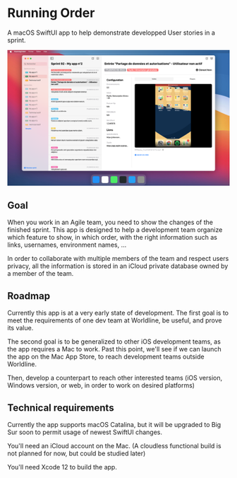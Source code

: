 # Running Order
A macOS SwiftUI app to help demonstrate developped User stories in a sprint.

![Image](Images/image1.png?)

## Goal
When you work in an Agile team, you need to show the changes of the finished sprint. This app is designed to help a development team organize which feature to show, in which order, with the right information such as links, usernames, environment names, ...

In order to collaborate with multiple members of the team and respect users privacy, all the information is stored in an iCloud private database owned by a member of the team.

## Roadmap
Currently this app is at a very early state of development. The first goal is to meet the requirements of one dev team at Worldline, be useful, and prove its value.

The second goal is to be generalized to other iOS development teams, as the app requires a Mac to work. Past this point, we'll see if we can launch the app on the Mac App Store, to reach development teams outside Worldline.

Then, develop a counterpart to reach other interested teams (iOS version, Windows version, or web, in order to work on desired platforms)

## Technical requirements
Currently the app supports macOS Catalina, but it will be upgraded to Big Sur soon to permit usage of newest SwiftUI changes.

You'll need an iCloud account on the Mac. (A cloudless functional build is not planned for now, but could be studied later)

You'll need Xcode 12 to build the app.
